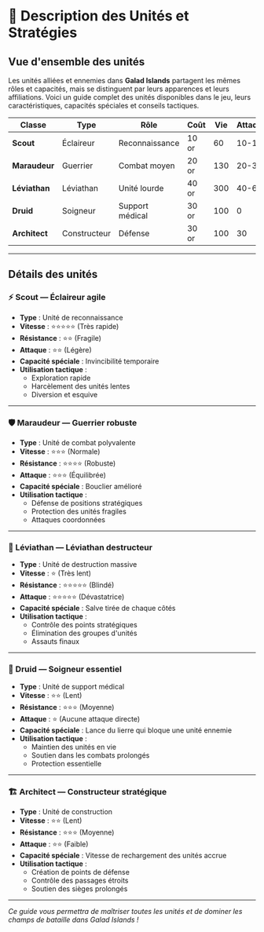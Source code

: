 # 🎨 Description des Unités et Stratégies

## Vue d'ensemble des unités

Les unités alliées et ennemies dans **Galad Islands** partagent les mêmes rôles et capacités, mais se distinguent par leurs apparences et leurs affiliations. Voici un guide complet des unités disponibles dans le jeu, leurs caractéristiques, capacités spéciales et conseils tactiques.

| Classe         | Type         | Rôle             | Coût   | Vie  | Attaque | Spécialité                |
|--------------|--------------|------------------|--------|------|---------|---------------------------|
| **Scout**   | Éclaireur    | Reconnaissance   | 10 or  | 60  | 10-15      | Vision étendue            |
| **Maraudeur** | Guerrier     | Combat moyen     | 20 or | 130  | 20-30      | Charge puissante          |
| **Léviathan** | Léviathan    | Unité lourde     | 40 or | 300  | 40-60     | Bombardement de zone      |
| **Druid**    | Soigneur     | Support médical  | 30 or | 100  | 0       | Soin de groupe            |
| **Architect**| Constructeur | Défense          | 30 or | 100  | 30      | Construction rapide       |

---

## Détails des unités

### ⚡ Scout — Éclaireur agile

- **Type** : Unité de reconnaissance
- **Vitesse** : ⭐⭐⭐⭐⭐ (Très rapide)
- **Résistance** : ⭐⭐ (Fragile)
- **Attaque** : ⭐⭐ (Légère)
- **Capacité spéciale** : Invincibilité temporaire
- **Utilisation tactique** :
  - Exploration rapide
  - Harcèlement des unités lentes
  - Diversion et esquive

---

### 🛡️ Maraudeur — Guerrier robuste

- **Type** : Unité de combat polyvalente
- **Vitesse** : ⭐⭐⭐ (Normale)
- **Résistance** : ⭐⭐⭐⭐ (Robuste)
- **Attaque** : ⭐⭐⭐ (Équilibrée)
- **Capacité spéciale** : Bouclier amélioré
- **Utilisation tactique** :
  - Défense de positions stratégiques
  - Protection des unités fragiles
  - Attaques coordonnées

---

### 🐉 Léviathan — Léviathan destructeur

- **Type** : Unité de destruction massive
- **Vitesse** : ⭐ (Très lent)
- **Résistance** : ⭐⭐⭐⭐⭐ (Blindé)
- **Attaque** : ⭐⭐⭐⭐⭐ (Dévastatrice)
- **Capacité spéciale** : Salve tirée de chaque côtés
- **Utilisation tactique** :
  - Contrôle des points stratégiques
  - Élimination des groupes d'unités
  - Assauts finaux

---

### 🌿 Druid — Soigneur essentiel

- **Type** : Unité de support médical
- **Vitesse** : ⭐⭐ (Lent)
- **Résistance** : ⭐⭐⭐ (Moyenne)
- **Attaque** : ⭐ (Aucune attaque directe)
- **Capacité spéciale** : Lance du lierre qui bloque une unité ennemie
- **Utilisation tactique** :
  - Maintien des unités en vie
  - Soutien dans les combats prolongés
  - Protection essentielle

---

### 🏗️ Architect — Constructeur stratégique

- **Type** : Unité de construction
- **Vitesse** : ⭐⭐ (Lent)
- **Résistance** : ⭐⭐⭐ (Moyenne)
- **Attaque** : ⭐⭐ (Faible)
- **Capacité spéciale** : Vitesse de rechargement des unités accrue
- **Utilisation tactique** :
  - Création de points de défense
  - Contrôle des passages étroits
  - Soutien des sièges prolongés

---

*Ce guide vous permettra de maîtriser toutes les unités et de dominer les champs de bataille dans Galad Islands !*
